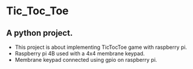 # Tic_Toc_Toe
## A python project.
- This project is about implementing TicTocToe game with raspberry pi.
- Raspberry pi 4B used with a 4x4 membrane keypad.
- Membrane keypad connected using gpio on raspberry pi.
